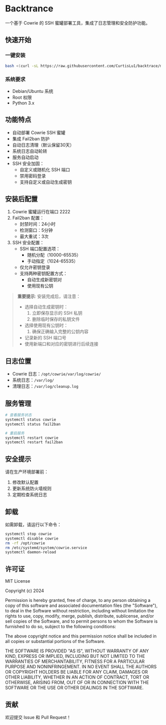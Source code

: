 # Backtrance

一个基于 Cowrie 的 SSH 蜜罐部署工具，集成了日志管理和安全防护功能。

## 快速开始

### 一键安装

```bash
bash <(curl -sL https://raw.githubusercontent.com/CurtisLu1/backtrace/main/install.sh)
```

### 系统要求

- Debian/Ubuntu 系统
- Root 权限
- Python 3.x

## 功能特点

- 自动部署 Cowrie SSH 蜜罐
- 集成 Fail2ban 防护
- 自动日志清理（默认保留30天）
- 系统日志自动轮转
- 服务自动启动
- SSH 安全加固：
  - 自定义或随机化 SSH 端口
  - 禁用密码登录
  - 支持自定义或自动生成密钥

## 安装后配置

1. Cowrie 蜜罐运行在端口 2222
2. Fail2ban 配置：
   - 封禁时间：24小时
   - 检测窗口：5分钟
   - 最大重试：3次
3. SSH 安全配置：
   - SSH 端口配置选项：
     - 随机分配（10000-65535）
     - 手动指定（1024-65535）
   - 仅允许密钥登录
   - 支持两种密钥配置方式：
     - 自动生成新密钥对
     - 使用现有公钥

> **重要提示**: 安装完成后，请注意：
> - 选择自动生成密钥时：
>   1. 立即保存显示的 SSH 私钥
>   2. 删除临时保存的私钥文件
> - 选择使用现有公钥时：
>   1. 确保正确输入完整的公钥内容
> - 记录新的 SSH 端口号
> - 使用新端口和对应的密钥进行后续连接

## 日志位置

- Cowrie 日志：`/opt/cowrie/var/log/cowrie/`
- 系统日志：`/var/log/`
- 清理日志：`/var/log/cleanup.log`

## 服务管理

```bash
# 查看服务状态
systemctl status cowrie
systemctl status fail2ban

# 重启服务
systemctl restart cowrie
systemctl restart fail2ban
```

## 安全提示

请在生产环境部署前：
1. 修改默认配置
2. 更新系统防火墙规则
3. 定期检查系统日志

## 卸载

如需卸载，请运行以下命令：

```bash
systemctl stop cowrie
systemctl disable cowrie
rm -rf /opt/cowrie
rm /etc/systemd/system/cowrie.service
systemctl daemon-reload
```

## 许可证

MIT License

Copyright (c) 2024

Permission is hereby granted, free of charge, to any person obtaining a copy
of this software and associated documentation files (the "Software"), to deal
in the Software without restriction, including without limitation the rights
to use, copy, modify, merge, publish, distribute, sublicense, and/or sell
copies of the Software, and to permit persons to whom the Software is
furnished to do so, subject to the following conditions:

The above copyright notice and this permission notice shall be included in all
copies or substantial portions of the Software.

THE SOFTWARE IS PROVIDED "AS IS", WITHOUT WARRANTY OF ANY KIND, EXPRESS OR
IMPLIED, INCLUDING BUT NOT LIMITED TO THE WARRANTIES OF MERCHANTABILITY,
FITNESS FOR A PARTICULAR PURPOSE AND NONINFRINGEMENT. IN NO EVENT SHALL THE
AUTHORS OR COPYRIGHT HOLDERS BE LIABLE FOR ANY CLAIM, DAMAGES OR OTHER
LIABILITY, WHETHER IN AN ACTION OF CONTRACT, TORT OR OTHERWISE, ARISING FROM,
OUT OF OR IN CONNECTION WITH THE SOFTWARE OR THE USE OR OTHER DEALINGS IN THE
SOFTWARE.

## 贡献

欢迎提交 Issue 和 Pull Request！
